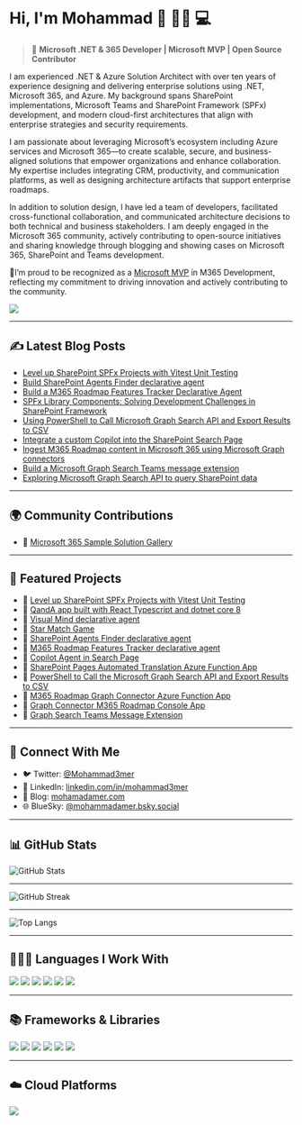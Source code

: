 # Hi, I'm Mohammad 👋 🚴🏃 💻

> 🎯 **Microsoft .NET & 365 Developer | Microsoft MVP | Open Source Contributor**

 I am experienced .NET & Azure Solution Architect with over ten years of experience designing and delivering enterprise solutions using .NET, Microsoft 365, and Azure. My background spans SharePoint implementations, Microsoft Teams and SharePoint Framework (SPFx) development, and modern cloud-first architectures that align with enterprise strategies and security requirements.

I am passionate about leveraging Microsoft’s ecosystem including Azure services and Microsoft 365—to create scalable, secure, and business-aligned solutions that empower organizations and enhance collaboration. My expertise includes integrating CRM, productivity, and communication platforms, as well as designing architecture artifacts that support enterprise roadmaps.

In addition to solution design, I have led a team of developers, facilitated cross-functional collaboration, and communicated architecture decisions to both technical and business stakeholders. I am deeply engaged in the Microsoft 365 community, actively contributing to open-source initiatives and sharing knowledge through blogging and showing cases on Microsoft 365, SharePoint and Teams development.
                    
🏅I’m proud to be recognized as a [Microsoft MVP](https://mvp.microsoft.com/en-US/mvp/profile/70c07471-e35b-4100-97de-5df691ed2b24) in M365 Development, reflecting my commitment to driving 
innovation and actively contributing to the community.

![](https://api.visitorbadge.io/api/VisitorHit?user=mohammadamer&repo=github-visitors-badge&countColor=%237B1E7A)

---

## ✍️ Latest Blog Posts

<!--START_SECTION:feed-->
* [Level up SharePoint SPFx Projects with Vitest Unit Testing](https://mohamadamer.com/blog/microsoft365/2025-10-30-Level-up-SharePoint-SPFx-Projects-with-Vitest-Unit-Testing/)
* [Build SharePoint Agents Finder declarative agent](https://mohamadamer.com/blog/microsoft365/2025-06-17-Build-SharePoint-Agents-Finder-Declarative-Agent/)
* [Build a M365 Roadmap Features Tracker Declarative Agent](https://mohamadamer.com/blog/microsoft365/2025-02-19-Build-M365-Roadmap-Features-Tracker-Declarative-Agent/)
* [SPFx Library Components: Solving Development Challenges in SharePoint Framework](https://mohamadamer.com/blog/microsoft365/2024-11-10-Using-PowerShell-to-Call-the-Microsoft-Graph-Search-API/)
* [Using PowerShell to Call Microsoft Graph Search API and Export Results to CSV](https://mohamadamer.com/blog/microsoft365/2025-01-02-SPFx-Library-Components-Solving-Development-Challenges-in-SharePoint-Framework/)
* [Integrate a custom Copilot into the SharePoint Search Page](https://mohamadamer.com/blog/microsoft365/2024-08-06-Integrating-a-custom-copilot-into-the-SharePoint-Search-Page/)
* [Ingest M365 Roadmap content in Microsoft 365 using Microsoft Graph connectors](https://mohamadamer.com/blog/microsoft365/2024-02-18-Ingest-M365-Roadmap-Content-in-Microsoft-365-Using-Microsoft-Graph-Connectors/)
* [Build a Microsoft Graph Search Teams message extension](https://mohamadamer.com/blog/microsoft365/2024-01-16-Microsoft-Graph-Search-Teams-message-extension/)
* [Exploring Microsoft Graph Search API to query SharePoint data](https://mohamadamer.com/blog/microsoft365/2023-12-02-Exploring-Microsoft-Graph-Search-API-to-query-SharePoint-data/)
<!--END_SECTION:feed-->

---

## 🌍 Community Contributions

* 🧩 [Microsoft 365 Sample Solution Gallery](https://adoption.microsoft.com/en-us/sample-solution-gallery/mohammadamer/)

---

## 📌 Featured Projects
* 🧩 [Level up SharePoint SPFx Projects with Vitest Unit Testing](https://github.com/mohammadamer/spfx-testing-vitest)
* 🧩 [QandA app built with React Typescript and dotnet core 8](https://github.com/mohammadamer/QandA)
* 🧩 [Visual Mind declarative agent](https://github.com/mohammadamer/da-visual-mind-agent)
* 🧩 [Star Match Game](https://github.com/mohammadamer/react-star-match)
* 🧩 [SharePoint Agents Finder declarative agent](https://github.com/mohammadamer/da-sharepoint-agents-finder)
* 🧩 [M365 Roadmap Features Tracker declarative agent](https://github.com/mohammadamer/m365-roadmap-features-tracker-da-agent)
* 🧩 [Copilot Agent in Search Page](https://github.com/mohammadamer/copilot-in-search-page)
* 🧩 [SharePoint Pages Automated Translation Azure Function App](https://github.com/mohammadamer/SharePointPagesTranslation)
* 🧩 [PowerShell to Call the Microsoft Graph Search API and Export Results to CSV](https://github.com/mohammadamer/powershell-ms-graph-search-api)
* 🧩 [M365 Roadmap Graph Connector Azure Function App](https://github.com/mohammadamer/GraphConnectorFunction)
* 🧩 [Graph Connector M365 Roadmap Console App](https://github.com/mohammadamer/GraphConnectorM365RoadMap)
* 🧩 [Graph Search Teams Message Extension](https://github.com/mohammadamer/msgext-graph-search)
---

## 🔗 Connect With Me

- 🐦 Twitter: [@Mohammad3mer](https://twitter.com/Mohammad3mer)
- 💼 LinkedIn: [linkedin.com/in/mohammad3mer](https://www.linkedin.com/in/mohammad3mer/)
- 📝 Blog: [mohamadamer.com](https://mohamadamer.com/)
- 🌐 BlueSky: [@mohammadamer.bsky.social](https://bsky.app/profile/mohammadamer.bsky.social)

---

## 📊 GitHub Stats

![GitHub Stats](https://github-readme-stats.vercel.app/api?username=mohammadamer&show_icons=true&theme=radical)

---

![GitHub Streak](https://streak-stats.demolab.com?user=mohammadamer&theme=radical)

---
![Top Langs](https://github-readme-stats.vercel.app/api/top-langs/?username=mohammadamer&layout=compact&theme=radical)

---

## 👨🏻‍💻 Languages I Work With

<p>
  <img src="https://img.shields.io/badge/C%23-239120?style=for-the-badge&logo=c-sharp&logoColor=white"/>
  <img src="https://img.shields.io/badge/TypeScript-007ACC?style=for-the-badge&logo=typescript&logoColor=white"/>
  <img src="https://img.shields.io/badge/JavaScript-323330?style=for-the-badge&logo=javascript&logoColor=F7DF1E"/>
  <img src="https://img.shields.io/badge/HTML5-E34F26?style=for-the-badge&logo=html5&logoColor=white"/>
  <img src="https://img.shields.io/badge/CSS3-1572B6?style=for-the-badge&logo=css3&logoColor=white"/>
  <img src="https://img.shields.io/badge/JSON-5E5C5C?style=for-the-badge&logo=json&logoColor=white"/>
</p>

---

## 📚 Frameworks & Libraries

<p>
  <img src="https://img.shields.io/badge/.NET-512BD4?style=for-the-badge&logo=dotnet&logoColor=white"/>
  <img src="https://img.shields.io/badge/SPFx-008272?style=for-the-badge&logo=sharepoint&logoColor=white"/>
  <img src="https://img.shields.io/badge/React-20232A?style=for-the-badge&logo=react&logoColor=61DAFB"/>
  <img src="https://img.shields.io/badge/Bootstrap-563D7C?style=for-the-badge&logo=bootstrap&logoColor=white"/>
  <img src="https://img.shields.io/badge/SASS-hotpink.svg?style=for-the-badge&logo=SASS&logoColor=white"/>
  <img src="https://img.shields.io/badge/jQuery-0769AD?style=for-the-badge&logo=jquery&logoColor=white"/>
</p>

---

## ☁️ Cloud Platforms

<p>
  <img src="https://img.shields.io/badge/Azure-0078D4?style=for-the-badge&logo=azure-devops&logoColor=white"/>
</p>
